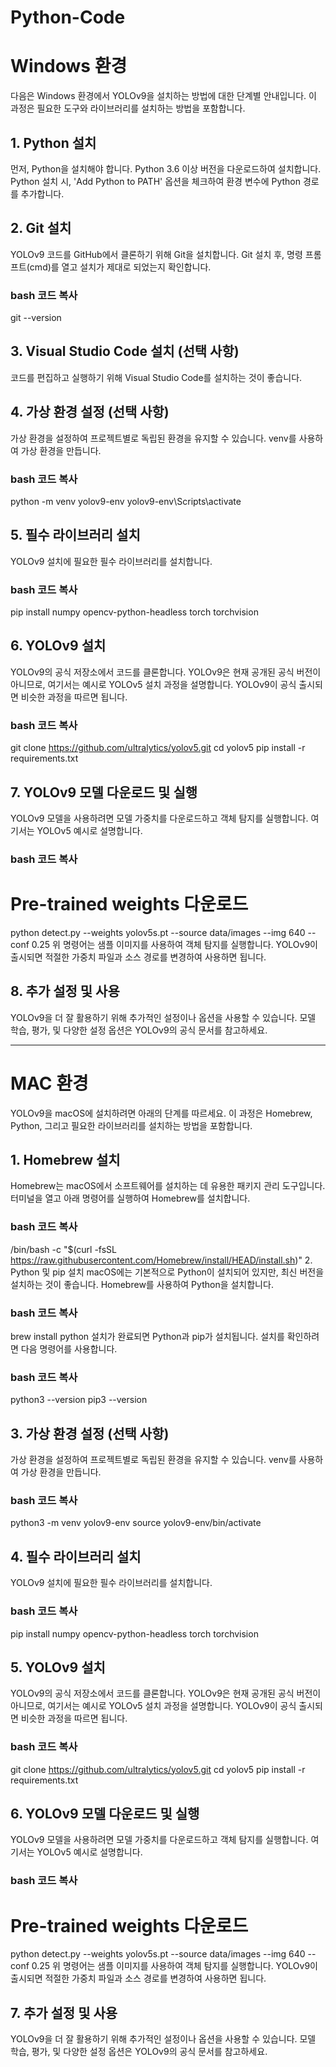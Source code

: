 # Python-Code

# Windows 환경
다음은 Windows 환경에서 YOLOv9을 설치하는 방법에 대한 단계별 안내입니다. 이 과정은 필요한 도구와 라이브러리를 설치하는 방법을 포함합니다.

## 1. Python 설치
먼저, Python을 설치해야 합니다. Python 3.6 이상 버전을 다운로드하여 설치합니다.
Python 설치 시, 'Add Python to PATH' 옵션을 체크하여 환경 변수에 Python 경로를 추가합니다.

## 2. Git 설치
YOLOv9 코드를 GitHub에서 클론하기 위해 Git을 설치합니다.
Git 설치 후, 명령 프롬프트(cmd)를 열고 설치가 제대로 되었는지 확인합니다.

### bash 코드 복사
git --version
## 3. Visual Studio Code 설치 (선택 사항)
코드를 편집하고 실행하기 위해 Visual Studio Code를 설치하는 것이 좋습니다.

## 4. 가상 환경 설정 (선택 사항)
가상 환경을 설정하여 프로젝트별로 독립된 환경을 유지할 수 있습니다. venv를 사용하여 가상 환경을 만듭니다.

### bash 코드 복사
python -m venv yolov9-env
yolov9-env\Scripts\activate

## 5. 필수 라이브러리 설치
YOLOv9 설치에 필요한 필수 라이브러리를 설치합니다.

### bash 코드 복사
pip install numpy opencv-python-headless torch torchvision

## 6. YOLOv9 설치
YOLOv9의 공식 저장소에서 코드를 클론합니다. YOLOv9은 현재 공개된 공식 버전이 아니므로, 여기서는 예시로 YOLOv5 설치 과정을 설명합니다. YOLOv9이 공식 출시되면 비슷한 과정을 따르면 됩니다.

### bash 코드 복사
git clone https://github.com/ultralytics/yolov5.git
cd yolov5
pip install -r requirements.txt

## 7. YOLOv9 모델 다운로드 및 실행
YOLOv9 모델을 사용하려면 모델 가중치를 다운로드하고 객체 탐지를 실행합니다. 여기서는 YOLOv5 예시로 설명합니다.

### bash 코드 복사
# Pre-trained weights 다운로드
python detect.py --weights yolov5s.pt --source data/images --img 640 --conf 0.25
위 명령어는 샘플 이미지를 사용하여 객체 탐지를 실행합니다. YOLOv9이 출시되면 적절한 가중치 파일과 소스 경로를 변경하여 사용하면 됩니다.

## 8. 추가 설정 및 사용
YOLOv9을 더 잘 활용하기 위해 추가적인 설정이나 옵션을 사용할 수 있습니다. 모델 학습, 평가, 및 다양한 설정 옵션은 YOLOv9의 공식 문서를 참고하세요.

---


# MAC 환경
YOLOv9을 macOS에 설치하려면 아래의 단계를 따르세요. 이 과정은 Homebrew, Python, 그리고 필요한 라이브러리를 설치하는 방법을 포함합니다.

## 1. Homebrew 설치
Homebrew는 macOS에서 소프트웨어를 설치하는 데 유용한 패키지 관리 도구입니다. 터미널을 열고 아래 명령어를 실행하여 Homebrew를 설치합니다.

### bash 코드 복사
/bin/bash -c "$(curl -fsSL https://raw.githubusercontent.com/Homebrew/install/HEAD/install.sh)"
2. Python 및 pip 설치
macOS에는 기본적으로 Python이 설치되어 있지만, 최신 버전을 설치하는 것이 좋습니다. Homebrew를 사용하여 Python을 설치합니다.

### bash 코드 복사
brew install python
설치가 완료되면 Python과 pip가 설치됩니다. 설치를 확인하려면 다음 명령어를 사용합니다.

### bash 코드 복사
python3 --version
pip3 --version
## 3. 가상 환경 설정 (선택 사항)
가상 환경을 설정하여 프로젝트별로 독립된 환경을 유지할 수 있습니다. venv를 사용하여 가상 환경을 만듭니다.

### bash 코드 복사
python3 -m venv yolov9-env
source yolov9-env/bin/activate
## 4. 필수 라이브러리 설치
YOLOv9 설치에 필요한 필수 라이브러리를 설치합니다.

### bash 코드 복사
pip install numpy opencv-python-headless torch torchvision
## 5. YOLOv9 설치
YOLOv9의 공식 저장소에서 코드를 클론합니다. YOLOv9은 현재 공개된 공식 버전이 아니므로, 여기서는 예시로 YOLOv5 설치 과정을 설명합니다. YOLOv9이 공식 출시되면 비슷한 과정을 따르면 됩니다.

### bash 코드 복사
git clone https://github.com/ultralytics/yolov5.git
cd yolov5
pip install -r requirements.txt
## 6. YOLOv9 모델 다운로드 및 실행
YOLOv9 모델을 사용하려면 모델 가중치를 다운로드하고 객체 탐지를 실행합니다. 여기서는 YOLOv5 예시로 설명합니다.

### bash 코드 복사
# Pre-trained weights 다운로드
python detect.py --weights yolov5s.pt --source data/images --img 640 --conf 0.25
위 명령어는 샘플 이미지를 사용하여 객체 탐지를 실행합니다. YOLOv9이 출시되면 적절한 가중치 파일과 소스 경로를 변경하여 사용하면 됩니다.

## 7. 추가 설정 및 사용
YOLOv9을 더 잘 활용하기 위해 추가적인 설정이나 옵션을 사용할 수 있습니다. 모델 학습, 평가, 및 다양한 설정 옵션은 YOLOv9의 공식 문서를 참고하세요.


